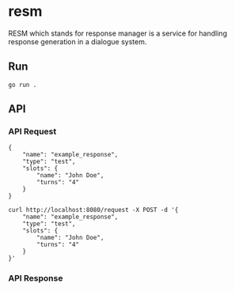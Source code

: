 # resm
RESM which stands for response manager is a service for handling response generation in a dialogue system.


## Run

```
go run .
```

## API 

### API Request
```
{
    "name": "example_response",
    "type": "test",
    "slots": {
        "name": "John Doe",
        "turns": "4"
    }
}
```


```
curl http://localhost:8080/request -X POST -d '{
    "name": "example_response",
    "type": "test",
    "slots": {
        "name": "John Doe",
        "turns": "4"
    }
}'
```

### API Response